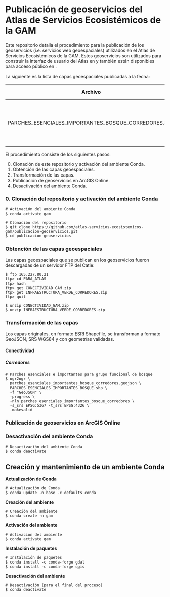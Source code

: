 # Publicación de geoservicios del Atlas de Servicios Ecosistémicos de la GAM

Este repositorio detalla el procedimiento para la publicación de los geoservicios (i.e. servicios web geoespaciales) utilizados en el Atlas de Servicios Ecosistémicos de la GAM. Estos geoservicios son utilizados para construir la interfaz de usuario del Atlas en []() y también están disponibles para acceso público en []().

La siguiente es la lista de capas geoespaciales publicadas a la fecha:

<table>
  <thead>
    <tr><th>Archivo</th><th>Nombre de la capa</th><th>ArcGIS REST Feature Service</th></tr>
  </thead>
  <tbody>
    <tr>
      <td>
        PARCHES_ESENCIALES_IMPORTANTES_BOSQUE_CORREDORES.SHP
      </td>
      <td>
        Parches esenciales e importantes para grupo funcional de bosque
      </td>
      <td>
        https://services9.arcgis.com/RrvMEynxDB8hycVO/arcgis/rest/services/parches_esenciales_importantes_bosque_corredores/FeatureServer/0
      </td>
    </tr>
  </tbody>
</table>

El procedimiento consiste de los siguientes pasos:

0. Clonación de este repositorio y activación del ambiente Conda.
1. Obtención de las capas geoespaciales.
2. Transformación de las capas.
3. Publicación de geoservicios en ArcGIS Online.
4. Desactivación del ambiente Conda.

### 0. Clonación del repositorio y activación del ambiente Conda
```shell
# Activación del ambiente Conda
$ conda activate gam

# Clonación del repositorio
$ git clone https://github.com/atlas-servicios-ecosistemicos-gam/publicacion-geoservicios.git
$ cd publicacion-geoservicios
```

### Obtención de las capas geoespaciales
Las capas geoespaciales que se publican en los geoservicios fueron descargadas de un servidor FTP del Catie:
```shell
$ ftp 165.227.80.21
ftp> cd PARA_ATLAS
ftp> hash
ftp> get CONECTIVIDAD_GAM.zip
ftp> get INFRAESTRUCTURA_VERDE_CORREDORES.zip
ftp> quit
```

```shell
$ unzip CONECTIVIDAD_GAM.zip
$ unzip INFRAESTRUCTURA_VERDE_CORREDORES.zip
```

### Transformación de las capas
Los capas originales, en formato ESRI Shapefile, se transforman a formato GeoJSON, SRS WGS84 y con geometrías validadas.
#### Conectividad
##### Corredores
```shell
# Parches esenciales e importantes para grupo funcional de bosque
$ ogr2ogr \
  parches_esenciales_importantes_bosque_corredores.geojson \
  PARCHES_ESENCIALES_IMPORTANTES_BOSQUE.shp \
  -f "GeoJSON" \
  -progress \
  -nln parches_esenciales_importantes_bosque_corredores \
  -s_srs EPSG:5367 -t_srs EPSG:4326 \
  -makevalid
```

### Publicación de geoservicios en ArcGIS Online

### Desactivación del ambiente Conda
```shell
# Desactivación del ambiente Conda
$ conda deactivate
```

## Creación y mantenimiento de un ambiente Conda
**Actualización de Conda**
```shell
# Actualización de Conda
$ conda update -n base -c defaults conda
```

**Creación del ambiente**
```shell
# Creación del ambiente
$ conda create -n gam
```

**Activación del ambiente**
```shell
# Activación del ambiente
$ conda activate gam
```

**Instalación de paquetes**
```shell
# Instalación de paquetes
$ conda install -c conda-forge gdal
$ conda install -c conda-forge qgis
```
**Desactivación del ambiente**
```shell
# Desactivación (para el final del proceso)
$ conda deactivate
```
